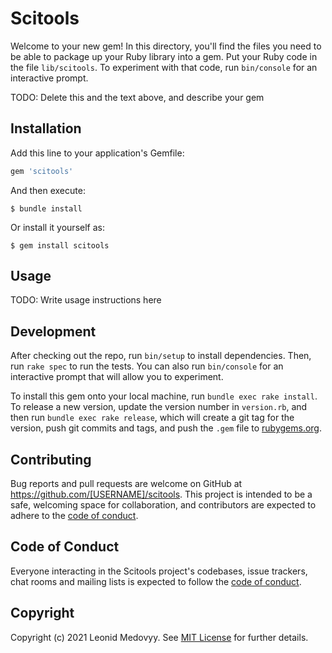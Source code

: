 # Scitools

Welcome to your new gem! In this directory, you'll find the files you need to be able to package up your Ruby library into a gem. Put your Ruby code in the file `lib/scitools`. To experiment with that code, run `bin/console` for an interactive prompt.

TODO: Delete this and the text above, and describe your gem

## Installation

Add this line to your application's Gemfile:

```ruby
gem 'scitools'
```

And then execute:

    $ bundle install

Or install it yourself as:

    $ gem install scitools

## Usage

TODO: Write usage instructions here

## Development

After checking out the repo, run `bin/setup` to install dependencies. Then, run `rake spec` to run the tests. You can also run `bin/console` for an interactive prompt that will allow you to experiment.

To install this gem onto your local machine, run `bundle exec rake install`. To release a new version, update the version number in `version.rb`, and then run `bundle exec rake release`, which will create a git tag for the version, push git commits and tags, and push the `.gem` file to [rubygems.org](https://rubygems.org).

## Contributing

Bug reports and pull requests are welcome on GitHub at https://github.com/[USERNAME]/scitools. This project is intended to be a safe, welcoming space for collaboration, and contributors are expected to adhere to the [code of conduct](https://github.com/[USERNAME]/scitools/blob/master/CODE_OF_CONDUCT.md).


## Code of Conduct

Everyone interacting in the Scitools project's codebases, issue trackers, chat rooms and mailing lists is expected to follow the [code of conduct](https://github.com/[USERNAME]/scitools/blob/master/CODE_OF_CONDUCT.md).

## Copyright

Copyright (c) 2021 Leonid Medovyy. See [MIT License](LICENSE.txt) for further details.